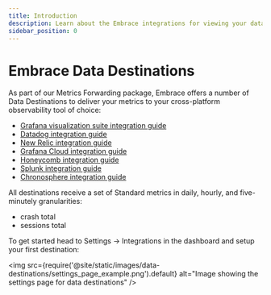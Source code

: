 ```yaml
---
title: Introduction
description: Learn about the Embrace integrations for viewing your data
sidebar_position: 0
---
```


# Embrace Data Destinations

As part of our Metrics Forwarding package, Embrace offers a number of Data Destinations to deliver your metrics to your cross-platform observability tool of choice:

* [Grafana visualization suite integration guide](/embrace-api/grafana_integrations/)
* [Datadog integration guide](/data-destinations/data-dog-setup.md)
* [New Relic integration guide](/data-destinations/new-relic-setup.md)
* [Grafana Cloud integration guide](/data-destinations/grafana-cloud-setup.md)
* [Honeycomb integration guide](/data-destinations/honeycomb.md)
* [Splunk integration guide](/data-destinations/splunk.md)
* [Chronosphere integration guide](/data-destinations/chronosphere.md)

All destinations receive a set of Standard metrics in daily, hourly, and five-minutely granularities:
* crash total
* sessions total

To get started head to Settings -> Integrations in the dashboard and setup your first destination:

<img src={require('@site/static/images/data-destinations/settings_page_example.png').default} alt="Image showing the settings page for data destinations" />

